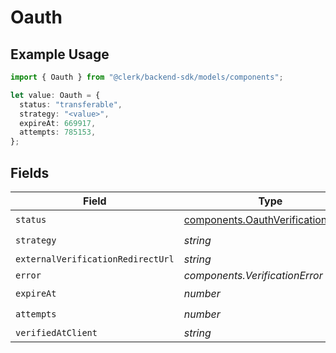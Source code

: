 # Oauth

## Example Usage

```typescript
import { Oauth } from "@clerk/backend-sdk/models/components";

let value: Oauth = {
  status: "transferable",
  strategy: "<value>",
  expireAt: 669917,
  attempts: 785153,
};
```

## Fields

| Field                                                                                    | Type                                                                                     | Required                                                                                 | Description                                                                              |
| ---------------------------------------------------------------------------------------- | ---------------------------------------------------------------------------------------- | ---------------------------------------------------------------------------------------- | ---------------------------------------------------------------------------------------- |
| `status`                                                                                 | [components.OauthVerificationStatus](../../models/components/oauthverificationstatus.md) | :heavy_check_mark:                                                                       | N/A                                                                                      |
| `strategy`                                                                               | *string*                                                                                 | :heavy_check_mark:                                                                       | N/A                                                                                      |
| `externalVerificationRedirectUrl`                                                        | *string*                                                                                 | :heavy_minus_sign:                                                                       | N/A                                                                                      |
| `error`                                                                                  | *components.VerificationError*                                                           | :heavy_minus_sign:                                                                       | N/A                                                                                      |
| `expireAt`                                                                               | *number*                                                                                 | :heavy_check_mark:                                                                       | N/A                                                                                      |
| `attempts`                                                                               | *number*                                                                                 | :heavy_check_mark:                                                                       | N/A                                                                                      |
| `verifiedAtClient`                                                                       | *string*                                                                                 | :heavy_minus_sign:                                                                       | N/A                                                                                      |